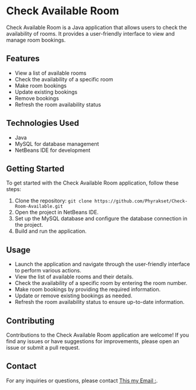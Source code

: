 # Check Available Room

Check Available Room is a Java application that allows users to check the availability of rooms. It provides a user-friendly interface to view and manage room bookings.

## Features

- View a list of available rooms
- Check the availability of a specific room
- Make room bookings
- Update existing bookings
- Remove bookings
- Refresh the room availability status

## Technologies Used

- Java
- MySQL for database management
- NetBeans IDE for development

## Getting Started

To get started with the Check Available Room application, follow these steps:

1. Clone the repository: `git clone https://github.com/Phyrakset/Check-Room-Available.git`
2. Open the project in NetBeans IDE.
3. Set up the MySQL database and configure the database connection in the project.
4. Build and run the application.

## Usage

- Launch the application and navigate through the user-friendly interface to perform various actions.
- View the list of available rooms and their details.
- Check the availability of a specific room by entering the room number.
- Make room bookings by providing the required information.
- Update or remove existing bookings as needed.
- Refresh the room availability status to ensure up-to-date information.

## Contributing

Contributions to the Check Available Room application are welcome! If you find any issues or have suggestions for improvements, please open an issue or submit a pull request.


## Contact

For any inquiries or questions, please contact [This my Email :](phyrakset007@gmail.com).
